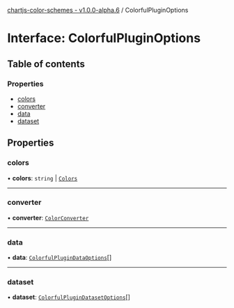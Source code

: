 [chartjs-color-schemes - v1.0.0-alpha.6](../README.md) / ColorfulPluginOptions

# Interface: ColorfulPluginOptions

## Table of contents

### Properties

- [colors](ColorfulPluginOptions.md#colors)
- [converter](ColorfulPluginOptions.md#converter)
- [data](ColorfulPluginOptions.md#data)
- [dataset](ColorfulPluginOptions.md#dataset)

## Properties

### colors

• **colors**: `string` \| [`Colors`](../README.md#colors)

___

### converter

• **converter**: [`ColorConverter`](../README.md#colorconverter)

___

### data

• **data**: [`ColorfulPluginDataOptions`](ColorfulPluginDataOptions.md)[]

___

### dataset

• **dataset**: [`ColorfulPluginDatasetOptions`](ColorfulPluginDatasetOptions.md)[]
